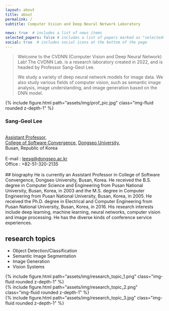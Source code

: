 ```yaml
---
layout: about
title: about
permalink: /
subtitle: Computer Vision and Deep Neural Network Laboratory

news: true  # includes a list of news items
selected_papers: false # includes a list of papers marked as "selected={true}"
social: true  # includes social icons at the bottom of the page
---
```


<blockquote>
Welcome to the CVDNN (Computer Vision and Deep Neural Network) Lab! The CVDNN Lab. is a research laboratory created in 2022, and is headed by Professor Sang-Geol Lee.

We study a variety of deep neural network models for image data. We also study various fields of computer vision, such as semantic image analysis, image understanding, and image generation based on the DNN model.
</blockquote>

<div class="row align-items-center justify-content-sm-start">
    <div class="col-sm-4 mt-3 mt-md-0">
        {% include figure.html path="assets/img/prof_pic.jpg" class="img-fluid rounded z-depth-1" %}
    </div>
    <div class="col-sm-8 mt-3 mt-md-0">
        <h3>Sang-Geol Lee</h3><br>
        <a href="https://uni.dongseo.ac.kr/sw/?pCode=MN1000008&mode=view&idx=1434">Assistant Professor</a>,<br>
        <a href="https://uni.dongseo.ac.kr/software/">College of Software Convergence</a>, <a href="https://uni.dongseo.ac.kr/eng/">Dongseo University</a>,<br>
        Busan, Republic of Korea<br><br>
        E-mail : <a href="mailto:leesg@dongsea.ac.kr">leesg@dongseo.ac.kr</a><br>
        Office : +82-51-320-2135
    </div>
</div>

<br>
## biography
He is currently an Assistant Professor in College of Software Convergence, Dongseo University, Busan, Korea. He received the B.S. degree in Computer Science and Engineering from Pusan National University, Busan, Korea, in 2003 and the M.S. degree in Computer Engineering from Pusan National University, Busan, Korea, in 2005. He received the Ph.D. degree in Electrical and Computer Engineering from Pusan National University, Busan, Korea, in 2016. His research interests include deep learning, machine learning, neural networks, computer vision and image processing. He has the diverse kinds of conference service experiences.

## research topics
<ul>
    <li>Object Detection/Classification</li>
    <li>Semantic Image Segmentation</li>
    <li>Image Generation</li>
    <li>Vision Systems</li>
</ul>
<div class="row align-items-start justify-content-sm-start">
    <div class="col-sm mt-3 mt-md-0">
        {% include figure.html path="assets/img/research_topic_1.png" class="img-fluid rounded z-depth-1" %}
    </div>
    <div class="col-sm mt-3 mt-md-0">
        {% include figure.html path="assets/img/research_topic_2.png" class="img-fluid rounded z-depth-1" %}
    </div>
    <div class="col-sm mt-3 mt-md-0">
        {% include figure.html path="assets/img/research_topic_3.jpg" class="img-fluid rounded z-depth-1" %}
    </div>
</div>
